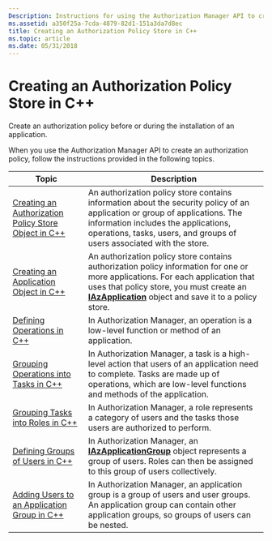 ```yaml
---
Description: Instructions for using the Authorization Manager API to create an authorization policy store in C++.
ms.assetid: a350f25a-7cda-4879-82d1-151a3da7d8ec
title: Creating an Authorization Policy Store in C++
ms.topic: article
ms.date: 05/31/2018
---
```


# Creating an Authorization Policy Store in C++

Create an authorization policy before or during the installation of an application.

When you use the Authorization Manager API to create an authorization policy, follow the instructions provided in the following topics.



| Topic                                                                                                            | Description                                                                                                                                                                                                                                               |
|------------------------------------------------------------------------------------------------------------------|-----------------------------------------------------------------------------------------------------------------------------------------------------------------------------------------------------------------------------------------------------------|
| [Creating an Authorization Policy Store Object in C++](creating-an-authorization-policy-store-object-in-c--.md) | An authorization policy store contains information about the security policy of an application or group of applications. The information includes the applications, operations, tasks, users, and groups of users associated with the store.              |
| [Creating an Application Object in C++](creating-an-application-object-in-c--.md)                               | An authorization policy store contains authorization policy information for one or more applications. For each application that uses that policy store, you must create an [**IAzApplication**](/windows/desktop/api/Azroles/nn-azroles-iazapplication) object and save it to a policy store. |
| [Defining Operations in C++](defining-operations-in-c--.md)                                                     | In Authorization Manager, an operation is a low-level function or method of an application.                                                                                                                                                               |
| [Grouping Operations into Tasks in C++](grouping-operations-into-tasks-in-c--.md)                               | In Authorization Manager, a task is a high-level action that users of an application need to complete. Tasks are made up of operations, which are low-level functions and methods of the application.                                                     |
| [Grouping Tasks into Roles in C++](grouping-tasks-into-roles-in-c--.md)                                         | In Authorization Manager, a role represents a category of users and the tasks those users are authorized to perform.                                                                                                                                      |
| [Defining Groups of Users in C++](defining-groups-of-users-in-c--.md)                                           | In Authorization Manager, an [**IAzApplicationGroup**](/windows/desktop/api/Azroles/nn-azroles-iazapplicationgroup) object represents a group of users. Roles can then be assigned to this group of users collectively.                                                                       |
| [Adding Users to an Application Group in C++](adding-users-to-an-application-group-in-c--.md)                   | In Authorization Manager, an application group is a group of users and user groups. An application group can contain other application groups, so groups of users can be nested.                                                                          |



 

 

 



